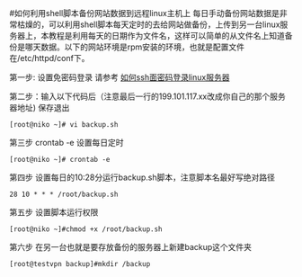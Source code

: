 <!-- --- tag:  云主机 vps 每日备份网站数据 -->


#如何利用shell脚本备份网站数据到远程linux主机上
每日手动备份网站数据是非常枯燥的，可以利用shell脚本每天定时的去给网站做备份，上传到另一台linux服务器上，本教程是利用每天的日期作为文件名，这样可以简单的从文件名上知道备份是哪天数据。以下的网站环境是rpm安装的环境，也就是配置文件在/etc/httpd/conf下。

第一步: 设置免密码登录 请参考 [如何ssh面密码登录linux服务器 ](http://kb.51hosting.com/kb/sshkey.md?s[]=%E5%85%8D)

    
    
第二步：输入以下代码后（注意最后一行的199.101.117.xx改成你自己的那个服务器地址) 保存退出

    [root@niko ~]# vi backup.sh 

<script src="https://gist.github.com/naokij/7886260.js"></script>
    
 第三步 crontab -e 设置每日定时
    
    [root@niko ~]# crontab -e
 
 第四步 设置每日的10:28分运行backup.sh脚本，注意脚本名最好写绝对路径 
    
    28 10 * * * /root/backup.sh
 
第五步  设置脚本运行权限

    [root@niko ~]#chmod +x /root/backup.sh

第六步 在另一台也就是要存放备份的服务器上新建backup这个文件夹

    [root@testvpn backup]#mkdir /backup